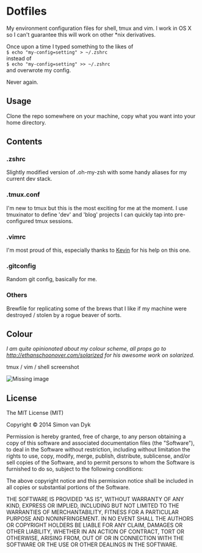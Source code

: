 # Dotfiles
My environment configuration files for shell, tmux and vim.
I work in OS X so I can't guarantee this will work on other *nix derivatives.

Once upon a time I typed something to the likes of <br>
`$ echo "my-config=setting" > ~/.zshrc` <br>
instead of <br>
`$ echo "my-config=setting" >> ~/.zshrc` <br>
and overwrote my config.

Never again.


## Usage
Clone the repo somewhere on your machine, copy what you want into your home directory.


## Contents

### .zshrc
Slightly modified version of .oh-my-zsh with some handy aliases for my current dev stack.

### .tmux.conf
I'm new to tmux but this is the most exciting for me at the moment. I use tmuxinator to define 'dev' and 'blog' projects I can quickly tap into pre-configured tmux sessions.

### .vimrc
I'm most proud of this, especially thanks to [Kevin](https://github.com/kmckelvin) for his help on this one.

### .gitconfig
Random git config, basically for me.

### Others
Brewfile for replicating some of the brews that I like if my machine were destroyed / stolen by a rogue beaver of sorts.

## Colour
*I am quite opinionated about my colour scheme, all props go to http://ethanschoonover.com/solarized for his awesome work on solarized.*

tmux / vim / shell screenshot

![Missing image](https://dl.dropboxusercontent.com/u/4042547/sighmin-dotfiles-screenshot.png)


## License

The MIT License (MIT)

Copyright © 2014 Simon van Dyk

Permission is hereby granted, free of charge, to any person obtaining a copy
of this software and associated documentation files (the "Software"), to deal
in the Software without restriction, including without limitation the rights
to use, copy, modify, merge, publish, distribute, sublicense, and/or sell
copies of the Software, and to permit persons to whom the Software is
furnished to do so, subject to the following conditions:

The above copyright notice and this permission notice shall be included in
all copies or substantial portions of the Software.

THE SOFTWARE IS PROVIDED "AS IS", WITHOUT WARRANTY OF ANY KIND, EXPRESS OR
IMPLIED, INCLUDING BUT NOT LIMITED TO THE WARRANTIES OF MERCHANTABILITY,
FITNESS FOR A PARTICULAR PURPOSE AND NONINFRINGEMENT. IN NO EVENT SHALL THE
AUTHORS OR COPYRIGHT HOLDERS BE LIABLE FOR ANY CLAIM, DAMAGES OR OTHER
LIABILITY, WHETHER IN AN ACTION OF CONTRACT, TORT OR OTHERWISE, ARISING FROM,
OUT OF OR IN CONNECTION WITH THE SOFTWARE OR THE USE OR OTHER DEALINGS IN
THE SOFTWARE.
